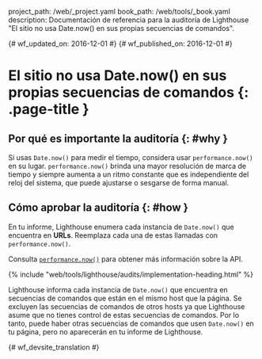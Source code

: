 project_path: /web/_project.yaml
book_path: /web/tools/_book.yaml
description: Documentación de referencia para la auditoría de Lighthouse "El sitio no usa Date.now() en sus propias secuencias de comandos".

{# wf_updated_on: 2016-12-01 #}
{# wf_published_on: 2016-12-01 #}

# El sitio no usa Date.now() en sus propias secuencias de comandos   {: .page-title }

## Por qué es importante la auditoría {: #why }

Si usas `Date.now()` para medir el tiempo, considera usar
`performance.now()` en su lugar. `performance.now()` brinda una mayor resolución de
marca de tiempo y siempre aumenta a un ritmo constante que es independiente
del reloj del sistema, que puede ajustarse o sesgarse de forma manual.

## Cómo aprobar la auditoría {: #how }

En tu informe, Lighthouse enumera cada instancia de `Date.now()` que
encuentra en **URLs**. Reemplaza cada una de estas llamadas con `performance.now()`.

Consulta [`performance.now()`][MDN] para obtener más información sobre la API.

[MDN]: https://developer.mozilla.org/en-US/docs/Web/API/Performance/now

{% include "web/tools/lighthouse/audits/implementation-heading.html" %}

Lighthouse informa cada instancia de `Date.now()` que encuentra en
secuencias de comandos que están en el mismo host que la página. Se excluyen las secuencias de comandos de otros hosts
ya que Lighthouse asume que no tienes control de estas
secuencias de comandos. Por lo tanto, puede haber otras secuencias de comandos que usen `Date.now()` en tu página,
pero no aparecerán en tu informe de Lighthouse.


{# wf_devsite_translation #}

